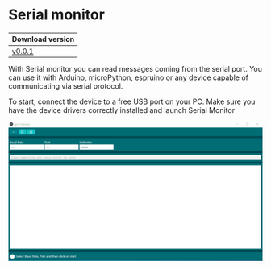 # Serial monitor

|Download version|
| --- |
|[v0.0.1](installer/SerialmonitorSetup0.0.1.exe)|

With Serial monitor you can read messages coming from the serial port. You can use it with Arduino, microPython, espruino or any device capable of communicating via serial protocol.

To start, connect the device to a free USB port on your PC. Make sure you have the device drivers correctly installed and launch Serial Monitor

![](images/serialmonitor.gif)